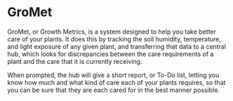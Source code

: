 # GroMet

GroMet, or Growth Metrics, is a system designed to help you take better care of your plants.
It does this by tracking the soil humidity, temperature, and light exposure of any
given plant, and transferring that data to a central hub, which looks for discrepancies
between the care requirements of a plant and the care that it is currently receiving.

When prompted, the hub will give a short report, or To-Do list, letting you know how much
and what kind of care each of your plants requires, so that you can be sure that they
are each cared for in the best manner possible.
